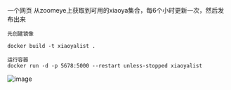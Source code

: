 一个网页 从zoomeye上获取到可用的xiaoya集合，每6个小时更新一次，然后发布出来

```
先创建镜像

docker build -t xiaoyalist .

运行容器
docker run -d -p 5678:5000 --restart unless-stopped xiaoyalist
```

![image](https://github.com/meteoryxx/xiaoyalist/assets/11530764/d50de230-5e38-4c55-ad13-447327d2c1ac)
